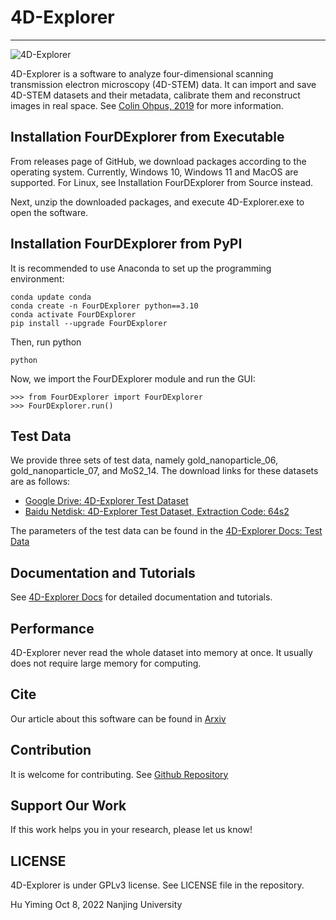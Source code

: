 # 4D-Explorer
----------------

![4D-Explorer](/docs/fig/View4DSTEM_MoS2.png)

4D-Explorer is a software to analyze four-dimensional scanning transmission electron microscopy (4D-STEM) data. It can import and save 4D-STEM datasets and their metadata, calibrate them and reconstruct images in real space. See [Colin Ohpus, 2019](https://www.cambridge.org/core/journals/microscopy-and-microanalysis/article/fourdimensional-scanning-transmission-electron-microscopy-4dstem-from-scanning-nanodiffraction-to-ptychography-and-beyond/A7E922A2C5BFD7FD3F208C537B872B7A) for more information.

## Installation FourDExplorer from Executable 

From releases page of GitHub, we download packages according to the operating system. Currently, Windows 10, Windows 11 and MacOS are supported. For Linux, see Installation FourDExplorer from Source instead.

Next, unzip the downloaded packages, and execute 4D-Explorer.exe to open the software.

## Installation FourDExplorer from PyPI

It is recommended to use Anaconda to set up the programming environment:

```
conda update conda
conda create -n FourDExplorer python==3.10
conda activate FourDExplorer
pip install --upgrade FourDExplorer
```

Then, run python
```
python
```

Now, we import the FourDExplorer module and run the GUI:
```
>>> from FourDExplorer import FourDExplorer
>>> FourDExplorer.run()
```

## Test Data 

We provide three sets of test data, namely gold_nanoparticle_06, gold_nanoparticle_07, and MoS2_14. The download links for these datasets are as follows:
- [Google Drive: 4D-Explorer Test Dataset](https://drive.google.com/drive/folders/1WaYyQNulZCERJQuW2GMvka0N5DNRpCFz?usp=sharing)
- [Baidu Netdisk: 4D-Explorer Test Dataset, Extraction Code: 64s2](https://pan.baidu.com/s/16G6rZUK95fogkg_GFg14hQ?pwd=64s2)

The parameters of the test data can be found in the [4D-Explorer Docs: Test Data](https://fourdexplorer.readthedocs.io/en/latest/test_dataset.html)

## Documentation and Tutorials

See [4D-Explorer Docs](https://fourdexplorer.readthedocs.io/en/latest/index.html) for detailed documentation and tutorials.


## Performance 

4D-Explorer never read the whole dataset into memory at once. It usually does not require large memory for computing. 

## Cite

Our article about this software can be found in [Arxiv](https://arxiv.org/abs/2306.08365)

## Contribution 

It is welcome for contributing. See [Github Repository](https://github.com/ManifoldsHu/FourDExplorer)

## Support Our Work

If this work helps you in your research, please let us know! 

## LICENSE 

4D-Explorer is under GPLv3 license. See LICENSE file in the repository. 


Hu Yiming
Oct 8, 2022
Nanjing University
